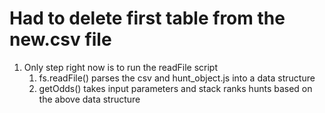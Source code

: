 # Had to delete first table from the new.csv file

1. Only step right now is to run the readFile script
   1. fs.readFile() parses the csv and hunt_object.js into a data structure
   2. getOdds() takes input parameters and stack ranks hunts based on the above data structure
